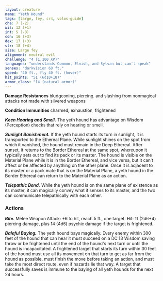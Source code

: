 ```yaml
---
layout: creature
name: "Yeth Hound"
tags: [large, fey, cr4, volos-guide]
cha: 7 (-2)
wis: 12 (+1)
int: 5 (-3)
con: 16 (+3)
dex: 17 (+3)
str: 18 (+4)
size: Large fey
alignment: neutral evil
challenge: "4 (1,100 XP)"
languages: "understands Common, Elvish, and Sylvan but can't speak"
senses: "darkvision 60 ft."
speed: "40 ft., fly 40 ft. (hover)"
hit_points: "51 (6d10+18)"
armor_class: "14 (natural armor)"
---
```


**Damage Resistances** bludgeoning, piercing, and slashing from nonmagical attacks not made with silvered weapons

**Condition Immunities** charmed, exhaustion, frightened

***Keen Hearing and Smell.*** The yeth hound has advantage on Wisdom (Perception) checks that rely on hearing or smell.

***Sunlight Banishment.*** If the yeth hound starts its turn in sunlight, it is transported to the Ethereal Plane. While sunlight shines on the spot from which it vanished, the hound must remain in the Deep Ethereal. After sunset, it returns to the Border Ethereal at the same spot, whereupon it typically sets out to find its pack or its master. The hound is visible on the Material Plane while it is in the Border Ethereal, and vice versa, but it can't affect or be affected by anything on the other plane. Once it is adjacent to its master or a pack mate that is on the Material Plane, a yeth hound in the Border Ethereal can return to the Material Plane as an action.

***Telepathic Bond.*** While the yeth hound is on the same plane of existence as its master, it can magically convey what it senses to its master, and the two can communicate telepathically with each other.

### Actions

***Bite.*** Melee Weapon Attack: +6 to hit, reach 5 ft., one target. Hit: 11 (2d6+4) piercing damage, plus 14 (4d6) psychic damage if the target is frightened.

***Baleful Baying.*** The yeth hound bays magically. Every enemy within 300 feet of the hound that can hear it must succeed on a DC 13 Wisdom saving throw or be frightened until the end of the hound's next turn or until the hound is incapacitated. A frightened target that starts its turn within 30 feet of the hound must use all its movement on that turn to get as far from the hound as possible, must finish the move before taking an action, and must take the most direct route, even if hazards lie that way. A target that successfully saves is immune to the baying of all yeth hounds for the next 24 hours.